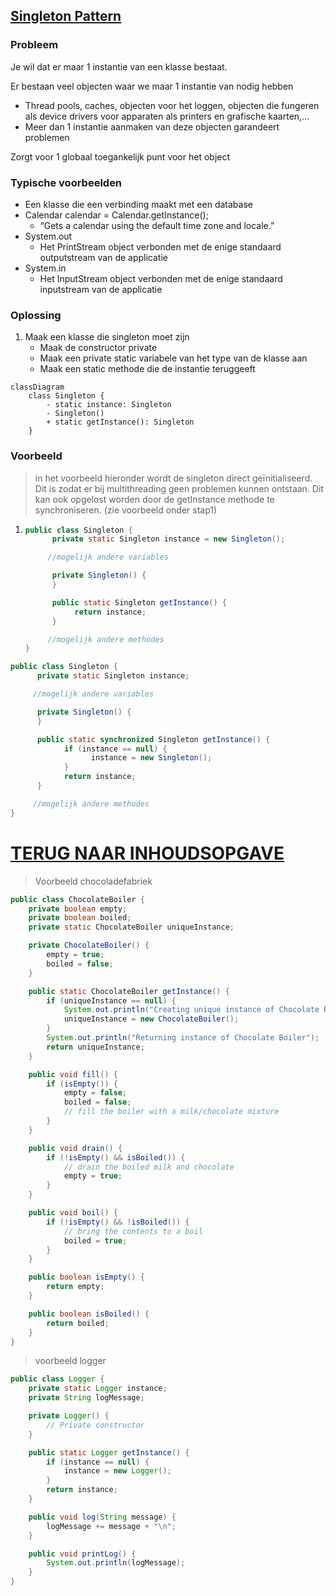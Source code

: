 ## [Singleton Pattern](https://www.youtube.com/watch?v=hUE_j6q0LTQ)

### Probleem

Je wil dat er maar 1 instantie van een klasse bestaat.

Er bestaan veel objecten waar we maar 1 instantie van
nodig hebben

- Thread pools, caches, objecten voor het loggen, objecten die
  fungeren als device drivers voor apparaten als printers en
  grafische kaarten,…
- Meer dan 1 instantie aanmaken van deze objecten garandeert
  problemen

Zorgt voor 1 globaal toegankelijk punt voor het object

### Typische voorbeelden

- Een klasse die een verbinding maakt met een database
- Calendar calendar = Calendar.getInstance();
    - “Gets a calendar using the default time zone and locale.”
- System.out
    - Het PrintStream object verbonden met de enige standaard
      outputstream van de applicatie
- System.in
    - Het InputStream object verbonden met de enige standaard
      inputstream van de applicatie

### Oplossing

1. Maak een klasse die singleton moet zijn
    - Maak de constructor private
    - Maak een private static variabele van het type van de klasse aan
    - Maak een static methode die de instantie teruggeeft

```mermaid
classDiagram
    class Singleton {
        - static instance: Singleton
        - Singleton()
        + static getInstance(): Singleton
    }
```

### Voorbeeld

> in het voorbeeld hieronder wordt de singleton direct geïnitialiseerd.
> Dit is zodat er bij multithreading geen problemen kunnen ontstaan.
> Dit kan ook opgelost worden door de getInstance methode te synchroniseren. (zie voorbeeld onder stap1)

1. ```java
   public class Singleton {
         private static Singleton instance = new Singleton();
   
        //mogelijk andere variables
   
         private Singleton() {
         }
   
         public static Singleton getInstance() {
              return instance;
         }
   
        //mogelijk andere methodes
   }
   ```

```java
public class Singleton {
      private static Singleton instance;

     //mogelijk andere variables

      private Singleton() {
      }

      public static synchronized Singleton getInstance() {
            if (instance == null) {
                  instance = new Singleton();
            }
            return instance;
      }

     //mogelijk andere methodes
}
```

# [TERUG NAAR INHOUDSOPGAVE](../README.md)

> Voorbeeld chocoladefabriek

```java
public class ChocolateBoiler {
    private boolean empty;
    private boolean boiled;
    private static ChocolateBoiler uniqueInstance;

    private ChocolateBoiler() {
        empty = true;
        boiled = false;
    }

    public static ChocolateBoiler getInstance() {
        if (uniqueInstance == null) {
            System.out.println("Creating unique instance of Chocolate Boiler");
            uniqueInstance = new ChocolateBoiler();
        }
        System.out.println("Returning instance of Chocolate Boiler");
        return uniqueInstance;
    }

    public void fill() {
        if (isEmpty()) {
            empty = false;
            boiled = false;
            // fill the boiler with a milk/chocolate mixture
        }
    }

    public void drain() {
        if (!isEmpty() && isBoiled()) {
            // drain the boiled milk and chocolate
            empty = true;
        }
    }

    public void boil() {
        if (!isEmpty() && !isBoiled()) {
            // bring the contents to a boil
            boiled = true;
        }
    }

    public boolean isEmpty() {
        return empty;
    }

    public boolean isBoiled() {
        return boiled;
    }
}
```

> voorbeeld logger

```java
public class Logger {
    private static Logger instance;
    private String logMessage;

    private Logger() {
        // Private constructor
    }

    public static Logger getInstance() {
        if (instance == null) {
            instance = new Logger();
        }
        return instance;
    }

    public void log(String message) {
        logMessage += message + "\n";
    }

    public void printLog() {
        System.out.println(logMessage);
    }
}
```

```java